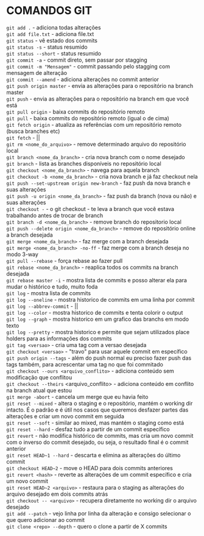 # COMANDOS GIT

`git add .` - adiciona todas alterações<br>
`git add file.txt` - adiciona file.txt<br>
`git status` - vê estado dos commits<br>
`git status -s` - status resumido<br>
`git status --short` - status resumido<br>
`git commit -a` - commit direto, sem passar por stagging<br>
`git commit -m "Mensagem"` - commit passando pelo stagging com mensagem de alteração<br>
`git commit --amend` - adiciona alterações no commit anterior<br>
`git push origin master` - envia as alterações para o repositório na branch master<br>
`git push` - envia as alterações para o repositório na branch em que você está<br>
`git pull origin` - baixa commits do repositório remoto<br>
`git pull` - baixa commits do repositório remoto (igual o de cima)<br>
`git fetch origin` - atualiza as referências com um repositório remoto (busca branches etc)<br>
`git fetch` - ||<br>
`git rm <nome_do_arquivo>` - remove determinado arquivo do repositório local<br>
`git branch <nome_da_branch>` - cria nova branch com o nome desejado<br>
`git branch` - lista as branches disponíveis no repositório local<br>
`git checkout <nome_da_branch>` - navega para aquela branch<br>
`git checkout -b <nome_da_branch>` - cria nova branch e já faz checkout nela<br>
`git push --set-upstream origin new-branch` - faz push da nova branch e suas alterações<br>
`git push -u origin <nome_da_branch>` - faz push da branch (nova ou não) e suas alterações<br>
`git checkout -` - o git checkout - te leva a branch que você estava trabalhando antes de trocar de branch<br>
`git branch -d <nome_da_branch>` - remove branch do repositorio local<br>
`git push --delete origin <nome_da_branch>` - remove do repositório online a branch desejada<br>
`git merge <nome_da_branch>` - faz merge com a branch desejada<br>
`git merge <nome_da_branch> -no-ff` - faz merge com a branch deseja no modo 3-way<br>
`git pull --rebase` - força rebase ao fazer pull<br>
`git rebase <nome_da_branch>` - reaplica todos os commits na branch desejada<br>
`git rebase master -i` - mostra lista de commits e posso alterar ela para mudar o histórico e tudo, muito foda<br>
`git log` - mostra lista de commits<br>
`git log --oneline` - mostra historico de commits em uma linha por commit<br>
`git log --abbrev-commit` - ||<br>
`git log --color` - mostra historico de commits e tenta colorir o output<br>
`git log --graph` - mostra historico em um grafico das branchs em modo texto<br>
`git log --pretty` - mostra historico e permite que sejam utilizados place holders para as informações dos commits<br>
`git tag <versao>` - cria uma tag com a versao desejada<br>
`git checkout <versao>` - "travo" para usar aquele commit em específico<br>
`git push origin --tags` - além do push normal eu preciso fazer push das tags também, para acrescentar uma tag no que foi commitado<br>
`git checkout --ours <arquivo_conflito>` - adiciona conteúdo sem modificação que conflitou<br>
`git checkout --theirs` <arquivo_conflito> - adiciona conteúdo em conflito na branch atual que estou<br>
`git merge -abort` - cancela um merge que eu havia feito<br>
`git reset --mixed` - altera o staging e o repositório, mantém o working dir intacto. É o padrão e é útil nos casos que queremos desfazer partes das alterações e criar um novo commit em seguida<br>
`git reset --soft` - similar ao mixed, mas mantém o staging como está<br>
`git reset --hard` - desfaz tudo a partir de um commit específico<br>
`git revert` - não modifica histórico de commits, mas cria um novo commit com o inverso do commit desejado, ou seja, o resultado final é o commit anterior<br>
`git reset HEAD~1 --hard` - descarta e elimina as alterações do último commit<br>
`git checkout HEAD~2` - move o HEAD para dois commits anteriores<br>
`git revert <hash>` - reverte as alterações de um commit específico e cria um novo commit<br>
`git reset HEAD~2 <arquivo>` - restaura para o staging as alterações do arquivo desejado em dois commits atrás<br>
`git checkout -- <arquivo>` - recupera diretamente no working dir o arquivo desejado<br>
`git add --patch` - vejo linha por linha da alteração e consigo selecionar o que quero adicionar ao commit<br>
`git clone <repo> --depth` - quero o clone a partir de X commits<br>
